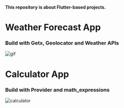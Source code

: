 **This repository is about Flutter-based projects.** 

# Weather Forecast App
### Build with Getx, Geolocator and Weather APIs

![gif](https://github.com/Saqib-Sizan-Khan/Flutter_repo/assets/77047241/88502246-3d61-4e00-8e59-51c4fa1f5f47)

# Calculator App
### Build with Provider and math_expressions

![calculator](https://github.com/Saqib-Sizan-Khan/Flutter_repo/assets/77047241/529aa744-a641-49d4-874a-1f1bd45d1222)






